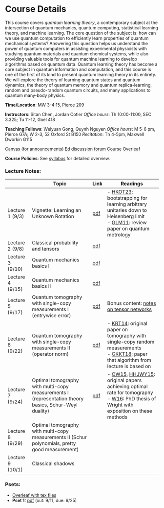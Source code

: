 # Course Details

This course covers *quantum learning theory*, a contemporary subject at the intersection of quantum mechanics, quantum computing, statistical learning theory, and machine learning.  The core question of the subject is: how can we use quantum computation to efficiently learn properties of quantum mechanical systems?  Answering this question helps us understand the power of quantum computers in assisting experimental physicists with studying quantum materials and quantum chemical systems, while also providing valuable tools for quantum machine learning to develop algorithms based on quantum data.  Quantum learning theory has become a core subject in quantum information and computation, and this course is one of the first of its kind to present quantum learning theory in its entirety.  We will explore the theory of learning quantum states and quantum dynamics, the theory of quantum memory and quantum replica-learning, random and pseudo-random quantum circuits, and many applications to quantum many-body physics.

**Time/Location**: MW 3-4:15, Pierce 209

**Instructors**: Sitan Chen, Jordan Cotler
*Office hours*: Th 10:00-11:00, SEC 3.325; Tu 11-12, Goel 418


**Teaching Fellows**: Weiyuan Gong, Quynh Nguyen
*Office hours*: M 5-6 pm, Pierce G7A; W 2-3, 52 Oxford St B150
*Recitation*: Th 4-5pm, Maxwell Dworkin G115


[Canvas (for announcements)](https://canvas.harvard.edu/courses/158126/)
[Ed discussion forum](https://edstem.org/us/courses/85742/)
[Course Overleaf](https://www.overleaf.com/read/cxtmnnfnjqdk#94a28a) 

**Course Policies**: See [syllabus](/syllabus.pdf) for detailed overview.

### Lecture Notes:

|                  | Topic                                                                                                | Link                  | Readings                                                                                                                                                                                                                                                                            |
| ---------------- | ---------------------------------------------------------------------------------------------------- | --------------------- | ----------------------------------------------------------------------------------------------------------------------------------------------------------------------------------------------------------------------------------------------------------------------------------- |
| Lecture 1 (9/3)  | Vignette: Learning an Unknown Rotation                                                               | [pdf](/lecture1.pdf)  | - [HKOT23](https://arxiv.org/pdf/2302.14066): bootstrapping for learning arbitrary unitaries down to Heisenberg limit<br>- [GLM11](https://arxiv.org/pdf/1102.2318): review paper on quantum metrology                                                                              |
| Lecture 2 (9/8)  | Classical probability and tensors                                                                    | [pdf](./lecture2.pdf) |                                                                                                                                                                                                                                                                                     |
| Lecture 3 (9/10) | Quantum mechanics basics I                                                                           | [pdf](./lecture3.pdf) |                                                                                                                                                                                                                                                                                     |
| Lecture 4 (9/15) | Quantum mechanics basics II                                                                          | [pdf](./lecture4.pdf) |                                                                                                                                                                                                                                                                                     |
| Lecture 5 (9/17) | Quantum tomography with single-copy measurements I (entrywise error)                                 | [pdf](./lecture5.pdf) | Bonus content: [notes on tensor networks](./tensor_networks.pdf)                                                                                                                                                                                                                    |
| Lecture 6 (9/22) | Quantum tomography with single-copy measurements II (operator norm)                                  | [pdf](./lecture6.pdf) | - [KRT14](https://arxiv.org/pdf/1410.6913): original paper on tomography with single-copy random measurements<br>- [GKKT18](https://arxiv.org/pdf/1809.11162): paper that algorithm from lecture is based on                                                                        |
| Lecture 7 (9/24) | Optimal tomography with multi-copy measurements I (representation theory basics, Schur-Weyl duality) | [pdf](./lecture7.pdf) | - [OW15](https://arxiv.org/pdf/1508.01907), [HHJWY15](https://arxiv.org/abs/1508.01797): original papers achieving optimal rate for tomography<br>- [W16](http://reports-archive.adm.cs.cmu.edu/anon/2016/CMU-CS-16-108.pdf): PhD thesis of Wright with exposition on these methods |
| Lecture 8 (9/29) | Optimal tomography with multi-copy measurements II (Schur polynomials, pretty good measurement)      |                       |                                                                                                                                                                                                                                                                                     |
| Lecture 9 (10/1) | Classical shadows                                                                                    |                       |                                                                                                                                                                                                                                                                                     |







### Psets:
- [Overleaf with tex files](https://www.overleaf.com/read/cxtmnnfnjqdk#94a28a)
- **Pset 1:** [pdf](./pset1.pdf) (out: 9/11, due: 9/25)